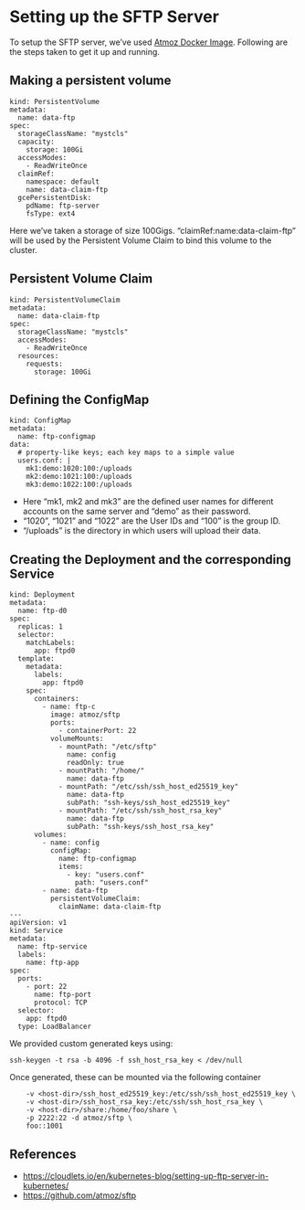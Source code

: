# Setting up the SFTP Server
To setup the SFTP server, we’ve used [Atmoz Docker Image](https://hub.docker.com/r/atmoz/sftp). Following are the steps taken to get it up and running.

## Making a persistent volume
```apiVersion: v1
kind: PersistentVolume
metadata:
  name: data-ftp
spec:
  storageClassName: "mystcls"
  capacity:
    storage: 100Gi
  accessModes:
    - ReadWriteOnce
  claimRef:
    namespace: default
    name: data-claim-ftp
  gcePersistentDisk:
    pdName: ftp-server
    fsType: ext4 
```

Here we’ve taken a storage of size 100Gigs. “claimRef:name:data-claim-ftp” will be used by the Persistent Volume Claim to bind this volume to the cluster.

## Persistent Volume Claim
```apiVersion: v1
kind: PersistentVolumeClaim
metadata:
  name: data-claim-ftp
spec:
  storageClassName: "mystcls"
  accessModes:
    - ReadWriteOnce
  resources:
    requests:
      storage: 100Gi
```

## Defining the ConfigMap
```apiVersion: v1
kind: ConfigMap
metadata:
  name: ftp-configmap
data:
  # property-like keys; each key maps to a simple value
  users.conf: |
    mk1:demo:1020:100:/uploads
    mk2:demo:1021:100:/uploads
    mk3:demo:1022:100:/uploads
```

- Here “mk1, mk2 and mk3” are the defined user names for different accounts on the same server and “demo” as their password. 
- “1020”, “1021” and “1022” are the User IDs and “100” is the group ID. 
- “/uploads” is the directory in which users will upload their data. 

## Creating the Deployment and the corresponding Service
```apiVersion: apps/v1
kind: Deployment
metadata:
  name: ftp-d0
spec:
  replicas: 1
  selector:
    matchLabels:
      app: ftpd0
  template:
    metadata:
      labels:
        app: ftpd0
    spec:
      containers:
        - name: ftp-c
          image: atmoz/sftp
          ports:
            - containerPort: 22
          volumeMounts:
            - mountPath: "/etc/sftp"
              name: config
              readOnly: true
            - mountPath: "/home/"
              name: data-ftp
            - mountPath: "/etc/ssh/ssh_host_ed25519_key"
              name: data-ftp
              subPath: "ssh-keys/ssh_host_ed25519_key"
            - mountPath: "/etc/ssh/ssh_host_rsa_key"
              name: data-ftp
              subPath: "ssh-keys/ssh_host_rsa_key"
      volumes:
        - name: config
          configMap:
            name: ftp-configmap
            items:
              - key: "users.conf"
                path: "users.conf"
        - name: data-ftp
          persistentVolumeClaim:
            claimName: data-claim-ftp
---
apiVersion: v1
kind: Service
metadata:
  name: ftp-service
  labels:
    name: ftp-app
spec:
  ports:
    - port: 22
      name: ftp-port
      protocol: TCP
  selector:
    app: ftpd0
  type: LoadBalancer
```

We provided custom generated keys using:
```ssh-keygen -t ed25519 -f ssh_host_ed25519_key < /dev/null
ssh-keygen -t rsa -b 4096 -f ssh_host_rsa_key < /dev/null
```

Once generated, these can be mounted via the following container
```docker run \
    -v <host-dir>/ssh_host_ed25519_key:/etc/ssh/ssh_host_ed25519_key \
    -v <host-dir>/ssh_host_rsa_key:/etc/ssh/ssh_host_rsa_key \
    -v <host-dir>/share:/home/foo/share \
    -p 2222:22 -d atmoz/sftp \
    foo::1001
```

## References
- https://cloudlets.io/en/kubernetes-blog/setting-up-ftp-server-in-kubernetes/
- https://github.com/atmoz/sftp
